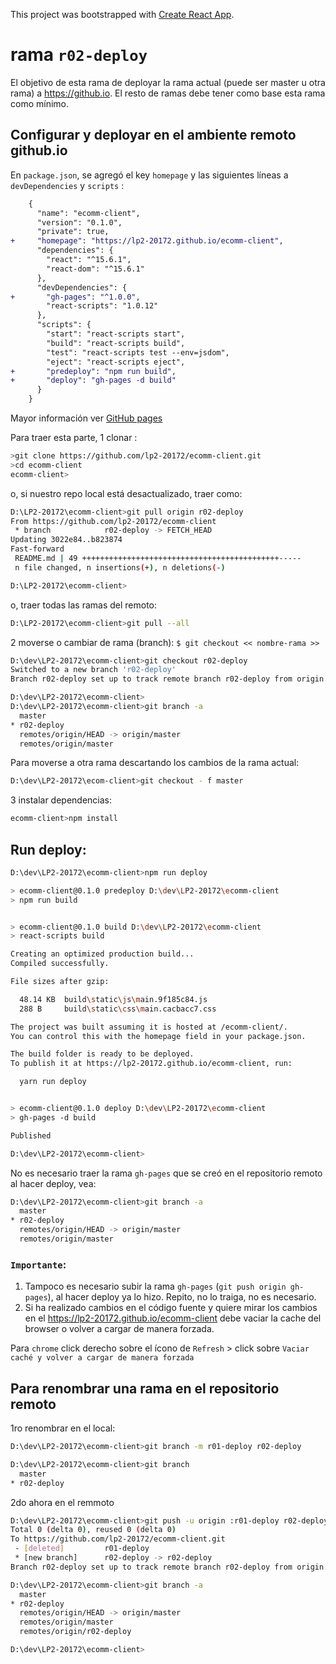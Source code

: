 This project was bootstrapped with [Create React App](https://github.com/facebookincubator/create-react-app).

# rama `r02-deploy`
El objetivo de esta rama de deployar la rama actual (puede ser master u otra rama) a https://github.io. El resto de ramas debe tener como base esta rama como mínimo.

## Configurar y deployar en el ambiente remoto github.io

En `package.json`, se agregó el key `homepage` y las siguientes líneas a  `devDependencies` y `scripts` :

```diff
    {
      "name": "ecomm-client",
      "version": "0.1.0",
      "private": true,
+     "homepage": "https://lp2-20172.github.io/ecomm-client",
      "dependencies": {
        "react": "^15.6.1",
        "react-dom": "^15.6.1"
      },
      "devDependencies": {
+       "gh-pages": "^1.0.0",
        "react-scripts": "1.0.12"
      },
      "scripts": {
        "start": "react-scripts start",
        "build": "react-scripts build",
        "test": "react-scripts test --env=jsdom",
        "eject": "react-scripts eject",
+       "predeploy": "npm run build",
+       "deploy": "gh-pages -d build"
      }
    }     
```
Mayor información ver  [GitHub pages](https://pages.github.com)

Para traer esta parte, 1 clonar :
```sh
>git clone https://github.com/lp2-20172/ecomm-client.git
>cd ecomm-client
ecomm-client>
```

o, si nuestro repo local está desactualizado, traer como:
```sh
D:\LP2-20172\ecomm-client>git pull origin r02-deploy
From https://github.com/lp2-20172/ecomm-client
 * branch            r02-deploy -> FETCH_HEAD
Updating 3022e84..b823874
Fast-forward
 README.md | 49 ++++++++++++++++++++++++++++++++++++++++++++-----
 n file changed, n insertions(+), n deletions(-)

D:\LP2-20172\ecomm-client>
```

o, traer todas las ramas del remoto:
```sh
D:\LP2-20172\ecomm-client>git pull --all

```

2 moverse o cambiar de rama (branch): `$ git checkout << nombre-rama >>`
```sh
D:\dev\LP2-20172\ecomm-client>git checkout r02-deploy
Switched to a new branch 'r02-deploy'
Branch r02-deploy set up to track remote branch r02-deploy from origin.

D:\dev\LP2-20172\ecomm-client>
D:\dev\LP2-20172\ecomm-client>git branch -a
  master
* r02-deploy
  remotes/origin/HEAD -> origin/master
  remotes/origin/master
```

Para moverse a otra rama descartando los cambios de la rama actual:
```sh
D:\dev\LP2-20172\ecom-client>git checkout - f master
```

3 instalar dependencias:
```sh
ecomm-client>npm install

```

## Run deploy:

```sh
D:\dev\LP2-20172\ecomm-client>npm run deploy

> ecomm-client@0.1.0 predeploy D:\dev\LP2-20172\ecomm-client
> npm run build


> ecomm-client@0.1.0 build D:\dev\LP2-20172\ecomm-client
> react-scripts build

Creating an optimized production build...
Compiled successfully.

File sizes after gzip:

  48.14 KB  build\static\js\main.9f185c84.js
  288 B     build\static\css\main.cacbacc7.css

The project was built assuming it is hosted at /ecomm-client/.
You can control this with the homepage field in your package.json.

The build folder is ready to be deployed.
To publish it at https://lp2-20172.github.io/ecomm-client, run:

  yarn run deploy


> ecomm-client@0.1.0 deploy D:\dev\LP2-20172\ecomm-client
> gh-pages -d build

Published

D:\dev\LP2-20172\ecomm-client>


```


No es necesario traer la rama `gh-pages` que se creó en el repositorio remoto al hacer deploy, vea:

```sh
D:\dev\LP2-20172\ecomm-client>git branch -a
  master
* r02-deploy
  remotes/origin/HEAD -> origin/master
  remotes/origin/master

```

### `Importante`: 
1. Tampoco es necesario subir la rama `gh-pages` (`git push origin gh-pages`), al hacer deploy ya lo hizo. Repito, no lo traiga, no es necesario.
2. Si ha realizado cambios en el código fuente y quiere mirar los cambios en el https://lp2-20172.github.io/ecomm-client debe vaciar la cache del browser o volver a cargar de manera forzada. 

Para `chrome` click derecho sobre el ícono de `Refresh` > click sobre `Vaciar caché y volver a cargar de manera forzada`

## Para renombrar una rama en el repositorio remoto

1ro renombrar en el local:
```sh
D:\dev\LP2-20172\ecomm-client>git branch -m r01-deploy r02-deploy

D:\dev\LP2-20172\ecomm-client>git branch
  master
* r02-deploy
```
2do ahora en el remmoto
```sh
D:\dev\LP2-20172\ecomm-client>git push -u origin :r01-deploy r02-deploy
Total 0 (delta 0), reused 0 (delta 0)
To https://github.com/lp2-20172/ecomm-client.git
 - [deleted]         r01-deploy
 * [new branch]      r02-deploy -> r02-deploy
Branch r02-deploy set up to track remote branch r02-deploy from origin.

D:\dev\LP2-20172\ecomm-client>git branch -a
  master
* r02-deploy
  remotes/origin/HEAD -> origin/master
  remotes/origin/master
  remotes/origin/r02-deploy

D:\dev\LP2-20172\ecomm-client>
```



